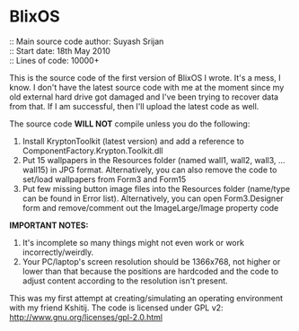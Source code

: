 BlixOS
======

:: Main source code author: Suyash Srijan                                                      
:: Start date: 18th May 2010                                                                       
:: Lines of code: 10000+

This is the source code of the first version of BlixOS I wrote. It's a mess, I know. I don't have the latest source code
with me at the moment since my old external hard drive got damaged and I've been trying to recover data from that. If I 
am successful, then I'll upload the latest code as well.

The source code **WILL NOT** compile unless you do the following:

1. Install KryptonToolkit (latest version) and add a reference to ComponentFactory.Krypton.Toolkit.dll
2. Put 15 wallpapers in the Resources folder (named wall1, wall2, wall3, ... wall15) in JPG format. Alternatively, you can 
also remove the code to set/load wallpapers from Form3 and Form15
3. Put few missing button image files into the Resources folder (name/type can be found in Error list). Alternatively,
you can open Form3.Designer form and remove/comment out the ImageLarge/Image property code

**IMPORTANT NOTES:**

1. It's incomplete so many things might not even work or work incorrectly/weirdly.
2. Your PC/laptop's screen resolution should be 1366x768, not higher or lower than that because the positions are hardcoded
and the code to adjust content according to the resolution isn't present.

This was my first attempt at creating/simulating an operating environment with my friend Kshitij. The code is licensed 
under GPL v2: http://www.gnu.org/licenses/gpl-2.0.html
